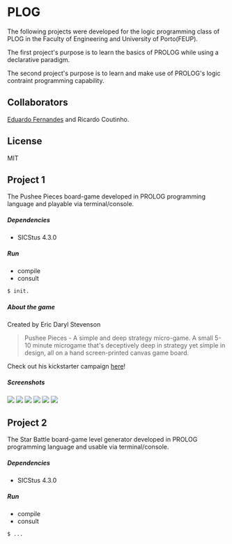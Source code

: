 # PLOG
The following projects were developed for the logic programming class of PLOG in the Faculty of Engineering and University of Porto(FEUP). 

The first project's purpose is to learn the basics of PROLOG while using a declarative paradigm.

The second project's purpose is to learn and make use of PROLOG's logic contraint programming capability.

## Collaborators

[Eduardo Fernandes][1] and 
Ricardo Coutinho.

## License
MIT

## Project 1
The Pushee Pieces board-game developed in PROLOG programming language and playable via terminal/console. 

##### Dependencies
- SICStus 4.3.0
 
##### Run
 - compile
 - consult
```sh
$ init.
```

##### About the game
Created by Eric Daryl Stevenson
> Pushee Pieces - A simple and deep strategy micro-game.
> A small 5-10 minute microgame that's deceptively deep in strategy yet simple in design, all on a hand screen-printed canvas game board.

Check out his kickstarter campaign [here][2]! 

##### Screenshots

![](https://dl.dropboxusercontent.com/u/13808975/plog/p1/1.png)
![](https://dl.dropboxusercontent.com/u/13808975/plog/p1/2.png)
![](https://dl.dropboxusercontent.com/u/13808975/plog/p1/3.png)
![](https://dl.dropboxusercontent.com/u/13808975/plog/p1/4.png)
![](https://dl.dropboxusercontent.com/u/13808975/plog/p1/5.png)
![](https://dl.dropboxusercontent.com/u/13808975/plog/p1/6.png)

## Project 2
The Star Battle board-game level generator developed in PROLOG programming language and usable via terminal/console. 

##### Dependencies
- SICStus 4.3.0
 
##### Run
 - compile
 - consult
```sh
$ ...
```

[1]:https://github.com/edlf
[2]:https://www.kickstarter.com/projects/pocketvinyl/pushee-pieces-a-simple-and-deep-strategy-micro-gam
